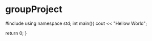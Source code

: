 # groupProject
#include <iostream>
  using namespace std;
  int main(){
  cout << "Hellow World";
  
  return 0;
  }
